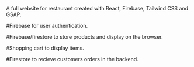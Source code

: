 A full website for restaurant created with React, Firebase, Tailwind CSS  and GSAP.

#Firebase for user authentication.

#Firebase/firestore to store products and display on the browser.
 
#Shopping cart to display items.

#Firestore to recieve customers orders in the backend.
